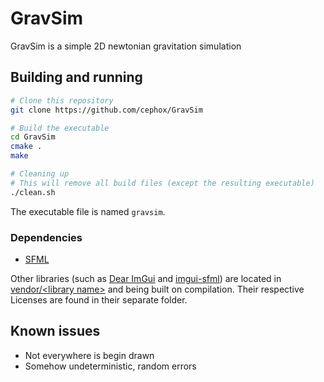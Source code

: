 # GravSim

GravSim is a simple 2D newtonian gravitation simulation

## Building and running

```bash
# Clone this repository
git clone https://github.com/cephox/GravSim

# Build the executable
cd GravSim
cmake .
make

# Cleaning up
# This will remove all build files (except the resulting executable)
./clean.sh
```

The executable file is named `gravsim`.

### Dependencies

- [SFML](https://sfml-dev.org/)

Other libraries (such as [Dear ImGui](github.com/ocornut/imgui) and [imgui-sfml](https://github.com/eliasdaler/imgui-sfml)) are located in [vendor/\<library name\>](vendor/) and being built on compilation.
Their respective Licenses are found in their separate folder.

## Known issues

- Not everywhere is begin drawn
- Somehow undeterministic, random errors
